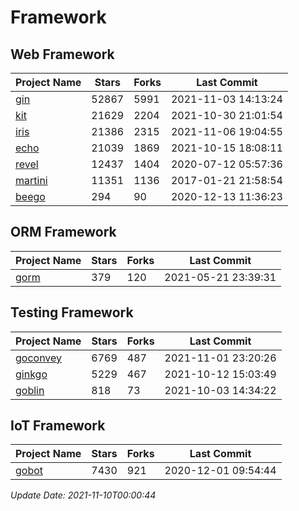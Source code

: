 # Framework

## Web Framework
| Project Name | Stars | Forks | Last Commit |
| ------------ | ----- | ----- | ----------- |
| [gin](https://github.com/gin-gonic/gin) | 52867 | 5991 | 2021-11-03 14:13:24 |
| [kit](https://github.com/go-kit/kit) | 21629 | 2204 | 2021-10-30 21:01:54 |
| [iris](https://github.com/kataras/iris) | 21386 | 2315 | 2021-11-06 19:04:55 |
| [echo](https://github.com/labstack/echo) | 21039 | 1869 | 2021-10-15 18:08:11 |
| [revel](https://github.com/revel/revel) | 12437 | 1404 | 2020-07-12 05:57:36 |
| [martini](https://github.com/go-martini/martini) | 11351 | 1136 | 2017-01-21 21:58:54 |
| [beego](https://github.com/astaxie/beego) | 294 | 90 | 2020-12-13 11:36:23 |

## ORM Framework
| Project Name | Stars | Forks | Last Commit |
| ------------ | ----- | ----- | ----------- |
| [gorm](https://github.com/jinzhu/gorm) | 379 | 120 | 2021-05-21 23:39:31 |

## Testing Framework
| Project Name | Stars | Forks | Last Commit |
| ------------ | ----- | ----- | ----------- |
| [goconvey](https://github.com/smartystreets/goconvey) | 6769 | 487 | 2021-11-01 23:20:26 |
| [ginkgo](https://github.com/onsi/ginkgo) | 5229 | 467 | 2021-10-12 15:03:49 |
| [goblin](https://github.com/franela/goblin) | 818 | 73 | 2021-10-03 14:34:22 |

## IoT Framework
| Project Name | Stars | Forks | Last Commit |
| ------------ | ----- | ----- | ----------- |
| [gobot](https://github.com/hybridgroup/gobot) | 7430 | 921 | 2020-12-01 09:54:44 |

*Update Date: 2021-11-10T00:00:44*